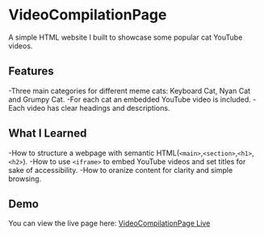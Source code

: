 # VideoCompilationPage

A simple HTML website I built to showcase some popular cat YouTube videos.

## Features
-Three main categories for different meme cats: Keyboard Cat, Nyan Cat and Grumpy Cat.
-For each cat an embedded YouTube video is included.
-Each video has clear headings and descriptions.

## What I Learned
-How to structure a webpage with semantic HTML(`<main>`,`<section>`,`<h1>`,`<h2>`).
-How to use `<iframe>` to embed YouTube videos and set titles for sake of accessibility.
-How to oranize content for clarity and simple browsing.

## Demo
You can view the live page here: [VideoCompilationPage Live](https://jaco6604.github.io/VideoCompilationPage/)
